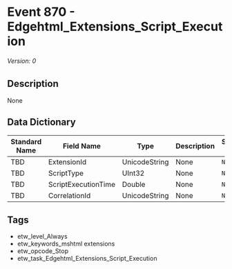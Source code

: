 # Event 870 - Edgehtml_Extensions_Script_Execution
###### Version: 0

## Description
None

## Data Dictionary
|Standard Name|Field Name|Type|Description|Sample Value|
|---|---|---|---|---|
|TBD|ExtensionId|UnicodeString|None|`None`|
|TBD|ScriptType|UInt32|None|`None`|
|TBD|ScriptExecutionTime|Double|None|`None`|
|TBD|CorrelationId|UnicodeString|None|`None`|

## Tags
* etw_level_Always
* etw_keywords_mshtml extensions
* etw_opcode_Stop
* etw_task_Edgehtml_Extensions_Script_Execution
